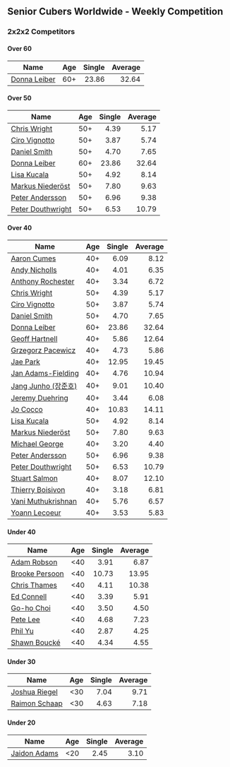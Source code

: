 ## Senior Cubers Worldwide - Weekly Competition
### 2x2x2 Competitors

#### Over 60

| Name | Age | Single | Average |
| -- | :--: | --: | --: |
| [Donna Leiber](../../persons/donna_leiber/222.md) | 60+ | 23.86 | 32.64 |

#### Over 50

| Name | Age | Single | Average |
| -- | :--: | --: | --: |
| [Chris Wright](../../persons/chris_wright/222.md) | 50+ | 4.39 | 5.17 |
| [Ciro Vignotto](../../persons/ciro_vignotto/222.md) | 50+ | 3.87 | 5.74 |
| [Daniel Smith](../../persons/daniel_smith/222.md) | 50+ | 4.70 | 7.65 |
| [Donna Leiber](../../persons/donna_leiber/222.md) | 60+ | 23.86 | 32.64 |
| [Lisa Kucala](../../persons/lisa_kucala/222.md) | 50+ | 4.92 | 8.14 |
| [Markus Niederöst](../../persons/markus_niederost/222.md) | 50+ | 7.80 | 9.63 |
| [Peter Andersson](../../persons/peter_andersson/222.md) | 50+ | 6.96 | 9.38 |
| [Peter Douthwright](../../persons/peter_douthwright/222.md) | 50+ | 6.53 | 10.79 |

#### Over 40

| Name | Age | Single | Average |
| -- | :--: | --: | --: |
| [Aaron Cumes](../../persons/aaron_cumes/222.md) | 40+ | 6.09 | 8.12 |
| [Andy Nicholls](../../persons/andy_nicholls/222.md) | 40+ | 4.01 | 6.35 |
| [Anthony Rochester](../../persons/anthony_rochester/222.md) | 40+ | 3.34 | 6.72 |
| [Chris Wright](../../persons/chris_wright/222.md) | 50+ | 4.39 | 5.17 |
| [Ciro Vignotto](../../persons/ciro_vignotto/222.md) | 50+ | 3.87 | 5.74 |
| [Daniel Smith](../../persons/daniel_smith/222.md) | 50+ | 4.70 | 7.65 |
| [Donna Leiber](../../persons/donna_leiber/222.md) | 60+ | 23.86 | 32.64 |
| [Geoff Hartnell](../../persons/geoff_hartnell/222.md) | 40+ | 5.86 | 12.64 |
| [Grzegorz Pacewicz](../../persons/grzegorz_pacewicz/222.md) | 40+ | 4.73 | 5.86 |
| [Jae Park](../../persons/jae_park/222.md) | 40+ | 12.95 | 19.45 |
| [Jan Adams-Fielding](../../persons/jan_adams_fielding/222.md) | 40+ | 4.76 | 10.94 |
| [Jang Junho (장준호)](../../persons/jang_junho/222.md) | 40+ | 9.01 | 10.40 |
| [Jeremy Duehring](../../persons/jeremy_duehring/222.md) | 40+ | 3.44 | 6.08 |
| [Jo Cocco](../../persons/jo_cocco/222.md) | 40+ | 10.83 | 14.11 |
| [Lisa Kucala](../../persons/lisa_kucala/222.md) | 50+ | 4.92 | 8.14 |
| [Markus Niederöst](../../persons/markus_niederost/222.md) | 50+ | 7.80 | 9.63 |
| [Michael George](../../persons/michael_george/222.md) | 40+ | 3.20 | 4.40 |
| [Peter Andersson](../../persons/peter_andersson/222.md) | 50+ | 6.96 | 9.38 |
| [Peter Douthwright](../../persons/peter_douthwright/222.md) | 50+ | 6.53 | 10.79 |
| [Stuart Salmon](../../persons/stuart_salmon/222.md) | 40+ | 8.07 | 12.10 |
| [Thierry Boisivon](../../persons/thierry_boisivon/222.md) | 40+ | 3.18 | 6.81 |
| [Vani Muthukrishnan](../../persons/vani_muthukrishnan/222.md) | 40+ | 5.76 | 6.57 |
| [Yoann Lecoeur](../../persons/yoann_lecoeur/222.md) | 40+ | 3.53 | 5.83 |

#### Under 40

| Name | Age | Single | Average |
| -- | :--: | --: | --: |
| [Adam Robson](../../persons/adam_robson/222.md) | <40 | 3.91 | 6.87 |
| [Brooke Persoon](../../persons/brooke_persoon/222.md) | <40 | 10.73 | 13.95 |
| [Chris Thames](../../persons/chris_thames/222.md) | <40 | 4.11 | 10.38 |
| [Ed Connell](../../persons/ed_connell/222.md) | <40 | 3.39 | 5.91 |
| [Go-ho Choi](../../persons/go_ho_choi/222.md) | <40 | 3.50 | 4.50 |
| [Pete Lee](../../persons/pete_lee/222.md) | <40 | 4.68 | 7.23 |
| [Phil Yu](../../persons/phil_yu/222.md) | <40 | 2.87 | 4.25 |
| [Shawn Boucké](../../persons/shawn_boucke/222.md) | <40 | 4.34 | 4.55 |

#### Under 30

| Name | Age | Single | Average |
| -- | :--: | --: | --: |
| [Joshua Riegel](../../persons/joshua_riegel/222.md) | <30 | 7.04 | 9.71 |
| [Raimon Schaap](../../persons/raimon_schaap/222.md) | <30 | 4.63 | 7.18 |

#### Under 20

| Name | Age | Single | Average |
| -- | :--: | --: | --: |
| [Jaidon Adams](../../persons/jaidon_adams/222.md) | <20 | 2.45 | 3.10 |


<!-- Global site tag (gtag.js) - Google Analytics -->
<script async src="https://www.googletagmanager.com/gtag/js?id=UA-86348435-3"></script>
<script>window.dataLayer = window.dataLayer || []; function gtag() {dataLayer.push(arguments);} gtag('js', new Date()); gtag('config', 'UA-86348435-3');</script>
